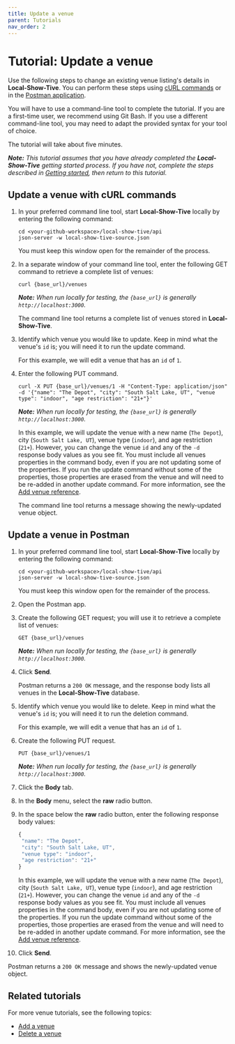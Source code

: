 ```yaml
---
title: Update a venue
parent: Tutorials
nav_order: 2
---
```


# Tutorial: Update a venue

Use the following steps to change an existing venue listing's details in **Local-Show-Tive**. You can perform these steps using [cURL commands](#update-a-venue-with-curl-commands) or in the [Postman application](#update-a-venue-in-postman).

You will have to use a command-line tool to complete the tutorial. If you are a first-time user, we recommend using Git Bash. If you use a different command-line tool, you may need to adapt the provided syntax for your tool of choice.

The tutorial will take about five minutes. 

_**Note:** This tutorial assumes that you have already completed the **Local-Show-Tive** getting started process. If you have not, complete the steps described in [Getting started](../getting-started.md), then return to this tutorial._

## Update a venue with cURL commands

1. In your preferred command line tool, start **Local-Show-Tive** locally by entering the following command:

    ```shell
    cd <your-github-workspace>/local-show-tive/api
    json-server -w local-show-tive-source.json
    ```
    You must keep this window open for the remainder of the process.

2. In a separate window of your command line tool, enter the following GET command to retrieve a complete list of venues:

    ```shell
    curl {base_url}/venues
    ```
    _**Note:** When run locally for testing, the `{base_url}` is generally `http://localhost:3000`._

    The command line tool returns a complete list of venues stored in **Local-Show-Tive**.

3. Identify which venue you would like to update. Keep in mind what the venue's `id` is; you will need it to run the update command. 

    For this example, we will edit a venue that has an `id` of `1`.

4. Enter the following PUT command. 

    ```shell
    curl -X PUT {base_url}/venues/1 -H "Content-Type: application/json" -d '{"name": "The Depot", "city": "South Salt Lake, UT", "venue type": "indoor", "age restriction": "21+"}'
    ```
    _**Note:** When run locally for testing, the `{base_url}` is generally `http://localhost:3000`._

    In this example, we will update the venue with a new name (`The Depot`), city (`South Salt Lake, UT`), venue type (`indoor`), and age restriction (`21+`). However, you can change the venue `id` and any of the `-d` response body values as you see fit. You must include all venues properties in the command body, even if you are not updating some of the properties. If you run the update command without some of the properties, those properties are erased from the venue and will need to be re-added in another update command. For more information, see the [Add venue reference](../references/post-add-venue.md).

    The command line tool returns a message showing the newly-updated venue object.

## Update a venue in Postman

1. In your preferred command line tool, start **Local-Show-Tive** locally by entering the following command:

    ```shell
    cd <your-github-workspace>/local-show-tive/api
    json-server -w local-show-tive-source.json
    ```
    You must keep this window open for the remainder of the process.

2. Open the Postman app.

3. Create the following GET request; you will use it to retrieve a complete list of venues:

    ```shell
    GET {base_url}/venues
    ```
    _**Note:** When run locally for testing, the `{base_url}` is generally `http://localhost:3000`._

4. Click **Send**. 

   Postman returns a `200 OK` message, and the response body lists all venues in the **Local-Show-Tive** database.

5. Identify which venue you would like to delete. Keep in mind what the venue's `id` is; you will need it to run the deletion command.

    For this example, we will edit a venue that has an `id` of `1`.

6. Create the following PUT request. 

    ```shell
    PUT {base_url}/venues/1
    ```
    _**Note:** When run locally for testing, the `{base_url}` is generally `http://localhost:3000`._

7. Click the **Body** tab.

8. In the **Body** menu, select the **raw** radio button.

9. In the space below the **raw** radio button, enter the following response body values:

   ```js
   {
    "name": "The Depot",
    "city": "South Salt Lake, UT",
    "venue type": "indoor",
    "age restriction": "21+"
   }
   ```
    In this example, we will update the venue with a new name (`The Depot`), city (`South Salt Lake, UT`), venue type (`indoor`), and age restriction (`21+`). However, you can change the venue `id` and any of the `-d` response body values as you see fit. You must include all venues properties in the command body, even if you are not updating some of the properties. If you run the update command without some of the properties, those properties are erased from the venue and will need to be re-added in another update command. For more information, see the [Add venue reference](../references/post-add-venue.md).

10. Click **Send**. 

   Postman returns a `200 OK` message and shows the newly-updated venue object.

## Related tutorials

For more venue tutorials, see the following topics:
- [Add a venue](update-a-venue.md)
- [Delete a venue](delete-a-venue.md)
